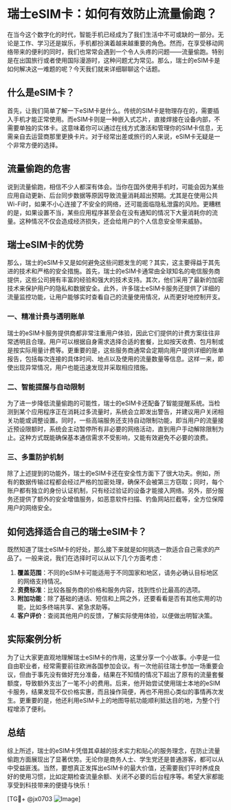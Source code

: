 # 瑞士eSIM卡：如何有效防止流量偷跑？

在当今这个数字化的时代，智能手机已经成为了我们生活中不可或缺的一部分。无论是工作、学习还是娱乐，手机都扮演着越来越重要的角色。然而，在享受移动网络带来的便利的同时，我们也常常会遇到一个令人头疼的问题——流量偷跑。特别是在出国旅行或者使用国际漫游时，这种问题尤为常见。那么，瑞士的eSIM卡是如何解决这一难题的呢？今天我们就来详细聊聊这个话题。

## 什么是eSIM卡？

首先，让我们简单了解一下eSIM卡是什么。传统的SIM卡是物理存在的，需要插入手机才能正常使用。而eSIM卡则是一种嵌入式芯片，直接焊接在设备内部，不需要单独的实体卡。这意味着你可以通过在线方式激活和管理你的SIM卡信息，无需亲自去运营商那里更换卡片。对于经常出差或旅行的人来说，eSIM卡无疑是一个非常方便的选择。

## 流量偷跑的危害

说到流量偷跑，相信不少人都深有体会。当你在国外使用手机时，可能会因为某些应用自动更新、后台同步数据等原因导致流量消耗超出预期。尤其是在使用公共Wi-Fi时，如果不小心连接了不安全的网络，还可能面临隐私泄露的风险。更糟糕的是，如果设置不当，某些应用程序甚至会在没有通知的情况下大量消耗你的流量。这种情况不仅会造成经济损失，还会给用户的个人信息安全带来威胁。

## 瑞士eSIM卡的优势

那么，瑞士的eSIM卡又是如何避免这些问题发生的呢？其实，这主要得益于其先进的技术和严格的安全措施。首先，瑞士的eSIM卡通常由全球知名的电信服务商提供，这些公司拥有丰富的经验和强大的技术支持。其次，他们采用了最新的加密技术来保护用户的隐私和数据安全。此外，许多瑞士eSIM卡服务还提供了详细的流量监控功能，让用户能够实时查看自己的流量使用情况，从而更好地控制开支。

### 一、精准计费与透明账单

瑞士的eSIM卡服务提供商都非常注重用户体验，因此它们提供的计费方案往往非常透明且合理。用户可以根据自身需求选择合适的套餐，比如按天收费、包月制或是按实际用量计费等。更重要的是，这些服务商通常会定期向用户提供详细的账单报告，包括每次连接的具体时间、地点以及使用的流量数量等信息。这样一来，即使出现异常情况，用户也能迅速发现并采取相应措施。

### 二、智能提醒与自动限制

为了进一步降低流量偷跑的可能性，瑞士的eSIM卡还配备了智能提醒系统。当检测到某个应用程序正在消耗过多流量时，系统会立即发出警告，并建议用户关闭相关功能或调整设置。同时，一些高端服务还支持自动限制功能，即当用户的流量接近预设限额时，系统会主动暂停所有非必要的网络活动，直到用户手动解除限制为止。这种方式既能确保基本通信需求不受影响，又能有效避免不必要的浪费。

### 三、多重防护机制

除了上述提到的功能外，瑞士的eSIM卡还在安全性方面下了很大功夫。例如，所有的数据传输过程都会经过严格的加密处理，确保不会被第三方窃取；同时，每个账户都有独立的身份认证机制，只有经过验证的设备才能接入网络。另外，部分服务还提供了额外的安全增值服务，如恶意软件扫描、钓鱼网站拦截等，全方位保障用户的网络安全。

## 如何选择适合自己的瑞士eSIM卡？

既然知道了瑞士eSIM卡的好处，那么接下来就是如何挑选一款适合自己需求的产品了。一般来说，我们在选择时可以从以下几个方面考虑：

1. **覆盖范围**：不同的eSIM卡可能适用于不同国家和地区，请务必确认目标地区的网络支持情况。
2. **资费标准**：比较各服务商的价格和服务内容，找到性价比最高的选项。
3. **附加功能**：除了基础的通话、短信和上网之外，还要看看是否有其他实用的功能，比如多终端共享、紧急求助等。
4. **客户评价**：查阅其他用户的反馈，了解实际使用体验，以便做出明智决策。

## 实际案例分析

为了让大家更直观地理解瑞士eSIM卡的作用，这里分享一个小故事。小李是一位自由职业者，经常需要前往欧洲各国参加会议。有一次他前往瑞士参加一场重要会议，但由于事先没有做好充分准备，结果在不知情的情况下超出了原有的流量套餐额度，导致额外支出了一笔不小的费用。后来，他开始尝试使用瑞士本地的eSIM卡服务，结果发现不仅价格实惠，而且操作简便，再也不用担心类似的事情再次发生。更重要的是，他还利用eSIM卡上的地图导航功能顺利抵达目的地，为整个行程增添了便利。

## 总结

综上所述，瑞士的eSIM卡凭借其卓越的技术实力和贴心的服务理念，在防止流量偷跑方面展现出了显著优势。无论你是商务人士、学生党还是普通游客，都可以从中受益匪浅。当然，要想真正发挥出eSIM卡的最大价值，还需要我们平时养成良好的使用习惯，比如定期检查流量余额、关闭不必要的后台程序等。希望大家都能享受到科技带来的便捷与快乐！

[TG💪+ @jx0703 ![Image](https://github.com/user-attachments/assets/dbca1d08-cadb-493c-b0ec-ad6f7a83f270)]
